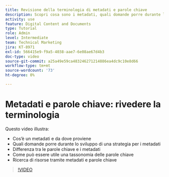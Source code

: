 ```yaml
---
title: Revisione della terminologia di metadati e parole chiave
description: Scopri cosa sono i metadati, quali domande porre durante lo sviluppo di una strategia per i metadati e altro ancora in [!UICONTROL DAM WORKFRONT].
activity: use
feature: Digital Content and Documents
type: Tutorial
role: Admin
level: Intermediate
team: Technical Marketing
jira: KT-8971
exl-id: 566415e9-f9a5-4038-aae7-6e08ae67d4b3
doc-type: video
source-git-commit: a25a49e59ca483246271214886ea4dc9c10e8d66
workflow-type: tm+mt
source-wordcount: '73'
ht-degree: 0%

---
```


# Metadati e parole chiave: rivedere la terminologia

Questo video illustra:

* Cos’è un metadati e da dove proviene
* Quali domande porre durante lo sviluppo di una strategia per i metadati
* Differenza tra le parole chiave e i metadati
* Come può essere utile una tassonomia delle parole chiave
* Ricerca di risorse tramite metadati e parole chiave

>[!VIDEO](https://video.tv.adobe.com/v/335234/?quality=12&learn=on)
